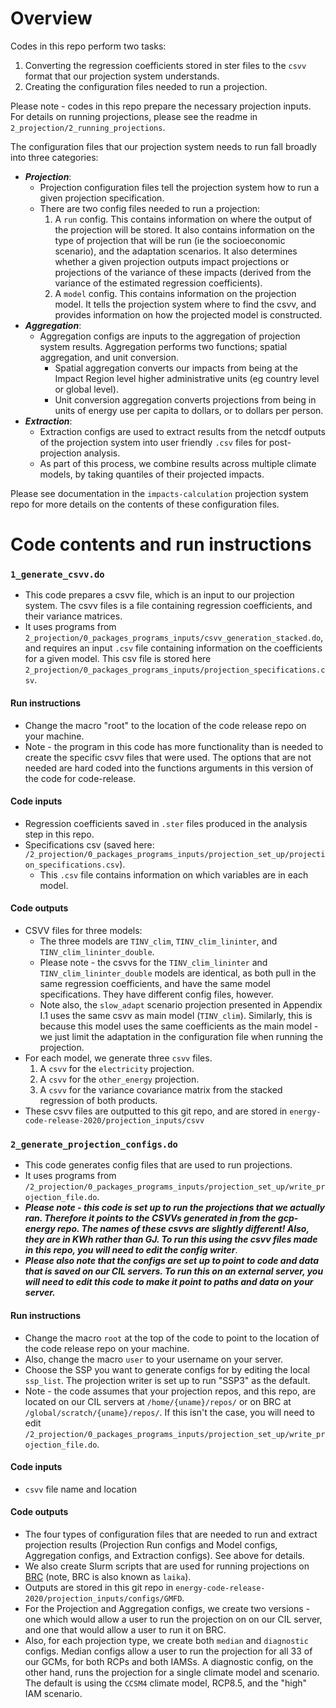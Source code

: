 # Overview 
Codes in this repo perform two tasks: 
1. Converting the regression coefficients stored in ster files to the `csvv` format that our projection system understands. 
2. Creating the configuration files needed to run a projection. 

Please note - codes in this repo prepare the necessary projection inputs. For details on running projections, please see the readme in `2_projection/2_running_projections`. 

The configuration files that our projection system needs to run fall broadly into three categories: 
  - ***Projection***: 
    - Projection configuration files tell the projection system how to run a given projection specification. 
    - There are two config files needed to run a projection:
        1. A `run` config. This contains information on where the output of the projection will be stored. It also contains information on the type of projection that will be run (ie the socioeconomic scenario), and the adaptation scenarios. It also determines whether a given projection outputs impact projections or projections of the variance of these impacts (derived from the variance of the estimated regression coefficients).
        2. A `model` config. This contains information on the projection model. It tells the projection system where to find the csvv, and provides information on how the projected model is constructed. 
  - ***Aggregation***:
    - Aggregation configs are inputs to the aggregation of projection system results. Aggregation performs two functions; spatial aggregation, and unit conversion. 
      - Spatial aggregation converts our impacts from being at the Impact Region level higher administrative units (eg country level or global level).
      - Unit conversion aggregation converts projections from being in units of energy use per capita to dollars, or to dollars per person.
  - ***Extraction***:
    - Extraction configs are used to extract results from the netcdf outputs of the projection system into user friendly `.csv` files for post-projection analysis. 
    - As part of this process, we combine results across multiple climate models, by taking quantiles of their projected impacts. 

Please see documentation in the `impacts-calculation` projection system repo for more details on the contents of these configuration files.  

# Code contents and run instructions

### `1_generate_csvv.do`
- This code prepares a csvv file, which is an input to our projection system. The csvv files is a file containing regression coefficients, and their variance matrices.
- It uses programs from `2_projection/0_packages_programs_inputs/csvv_generation_stacked.do`, and requires an input `.csv` file containing information on the coefficients for a given model. This csv file is stored here `2_projection/0_packages_programs_inputs/projection_specifications.csv`. 

#### Run instructions
- Change the macro "root" to the location of the code release repo on your machine.
- Note - the program in this code has more functionality than is needed to create the specific csvv files that were used. The options that are not needed are hard coded into the functions arguments in this version of the code for code-release. 

#### Code inputs 
  - Regression coefficients saved in `.ster` files produced in the analysis step in this repo. 
  - Specifications csv (saved here: `/2_projection/0_packages_programs_inputs/projection_set_up/projection_specifications.csv`).
    - This `.csv` file contains information on which variables are in each model. 
#### Code outputs
- CSVV files for three models: 
  - The three models are `TINV_clim`, `TINV_clim_lininter`, and `TINV_clim_lininter_double`. 
  - Please note - the csvvs for the `TINV_clim_lininter` and `TINV_clim_lininter_double` models are identical, as both pull in the same regression coefficients, and have the same model specifications. They have different config files, however. 
  - Note also, the `slow_adapt` scenario projection presented in Appendix I.1 uses the same csvv as main model (`TINV_clim`). Similarly, this is because this model uses the same coefficients as the main model - we just limit the adaptation in the configuration file when running the projection.
- For each model, we generate three `csvv` files. 
  1. A `csvv` for the `electricity` projection.
  1. A `csvv` for the `other_energy` projection.
  1. A `csvv` for the variance covariance matrix from the stacked regression of both products. 
- These csvv files are outputted to this git repo, and are stored in `energy-code-release-2020/projection_inputs/csvv`

### `2_generate_projection_configs.do`
- This code generates config files that are used to run projections. 
- It uses programs from `/2_projection/0_packages_programs_inputs/projection_set_up/write_projection_file.do`. 
- ***Please note - this code is set up to run the projections that we actually ran. Therefore it points to the CSVVs generated in from the gcp-energy repo. The names of these csvvs are slightly different! Also, they are in KWh rather than GJ. To run this using the csvv files made in this repo, you will need to edit the config writer***. 
- ***Please also note that the configs are set up to point to code and data that is saved on our CIL servers. To run this on an external server, you will need to edit this code to make it point to paths and data on your server.***

#### Run instructions 
- Change the macro `root` at the top of the code to point to the location of the code release repo on your machine. 
- Also, change the macro `user` to your username on your server. 
- Choose the SSP you want to generate configs for by editing the local `ssp_list`. The projection writer is set up to run "SSP3" as the default. 
- Note - the code assumes that your projection repos, and this repo, are located on our CIL servers at `/home/{uname}/repos/` or on BRC at `/global/scratch/{uname}/repos/`. If this isn't the case, you will need to edit `/2_projection/0_packages_programs_inputs/projection_set_up/write_projection_file.do`.

#### Code inputs
- `csvv` file name and location

#### Code outputs
- The four types of configuration files that are needed to run and extract projection results (Projection Run configs and Model configs, Aggregation configs, and Extraction configs). See above for details.
- We also create Slurm scripts that are used for running projections on [BRC](https://research-it.berkeley.edu/programs/berkeley-research-computing) (note, BRC is also known as `laika`). 
- Outputs are stored in this git repo in `energy-code-release-2020/projection_inputs/configs/GMFD`.
- For the Projection and Aggregation configs, we create two versions - one which would allow a user to run the projection on on our CIL server, and one that would allow a user to run it on BRC. 
- Also, for each projection type, we create both `median` and `diagnostic` configs. Median configs allow a user to run the projection for all 33 of our GCMs, for both RCPs and both IAMSs. A diagnostic config, on the other hand, runs the projection for a single climate model and scenario. The default is using the `CCSM4` climate model, RCP8.5, and the "high" IAM scenario. 
